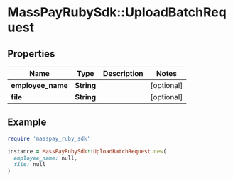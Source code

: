 # MassPayRubySdk::UploadBatchRequest

## Properties

| Name | Type | Description | Notes |
| ---- | ---- | ----------- | ----- |
| **employee_name** | **String** |  | [optional] |
| **file** | **String** |  | [optional] |

## Example

```ruby
require 'masspay_ruby_sdk'

instance = MassPayRubySdk::UploadBatchRequest.new(
  employee_name: null,
  file: null
)
```

